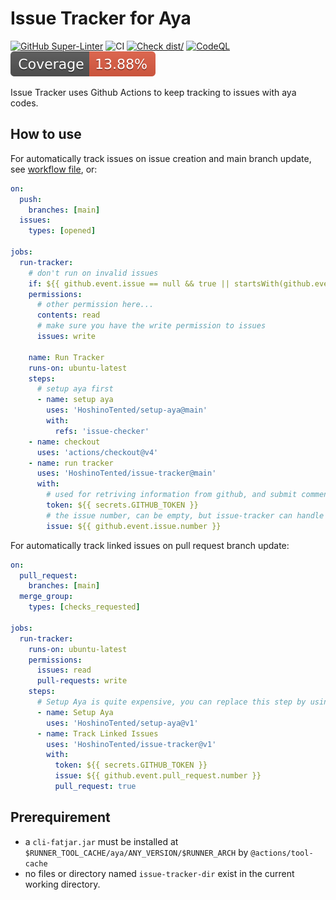 # Issue Tracker for Aya

[![GitHub Super-Linter](https://github.com/HoshinoTented/issue-tracker/actions/workflows/linter.yml/badge.svg)](https://github.com/super-linter/super-linter)
![CI](https://github.com/aHoshinoTented/issue-tracker/actions/workflows/ci.yml/badge.svg)
[![Check dist/](https://github.com/HoshinoTented/issue-tracker/actions/workflows/check-dist.yml/badge.svg)](https://github.com/HoshinoTented/issue-tracker/actions/workflows/check-dist.yml)
[![CodeQL](https://github.com/HoshinoTented/issue-tracker/actions/workflows/codeql-analysis.yml/badge.svg)](https://github.com/HoshinoTented/issue-tracker/actions/workflows/codeql-analysis.yml)
[![Coverage](./badges/coverage.svg)](./badges/coverage.svg)

Issue Tracker uses Github Actions to keep tracking to issues with aya codes.

## How to use

For automatically track issues on issue creation and main branch update, see
[workflow file](.github/workflows/main.yml), or:

```yml
on:
  push:
    branches: [main]
  issues:
    types: [opened]

jobs:
  run-tracker:
    # don't run on invalid issues
    if: ${{ github.event.issue == null && true || startsWith(github.event.issue.body, '<!-- ISSUE TRACKER ENABLE -->') }}
    permissions:
      # other permission here...
      contents: read
      # make sure you have the write permission to issues
      issues: write

    name: Run Tracker
    runs-on: ubuntu-latest
    steps:
      # setup aya first
      - name: setup aya
        uses: 'HoshinoTented/setup-aya@main'
        with:
          refs: 'issue-checker'
    - name: checkout
      uses: 'actions/checkout@v4'
    - name: run tracker
      uses: 'HoshinoTented/issue-tracker@main'
      with:
        # used for retriving information from github, and submit comment/add or remove labels
        token: ${{ secrets.GITHUB_TOKEN }}
        # the issue number, can be empty, but issue-tracker can handle it
        issue: ${{ github.event.issue.number }}
```

For automatically track linked issues on pull request branch update:

```yml
on:
  pull_request:
    branches: [main]
  merge_group:
    types: [checks_requested]

jobs:
  run-tracker:
    runs-on: ubuntu-latest
    permissions:
      issues: read
      pull-requests: write
    steps:
      # Setup Aya is quite expensive, you can replace this step by using previously built aya
      - name: Setup Aya
        uses: 'HoshinoTented/setup-aya@v1'
      - name: Track Linked Issues
        uses: 'HoshinoTented/issue-tracker@v1'
        with:
          token: ${{ secrets.GITHUB_TOKEN }}
          issue: ${{ github.event.pull_request.number }}
          pull_request: true
```

## Prerequirement

- a `cli-fatjar.jar` must be installed at
  `$RUNNER_TOOL_CACHE/aya/ANY_VERSION/$RUNNER_ARCH` by `@actions/tool-cache`
- no files or directory named `issue-tracker-dir` exist in the current working
  directory.

